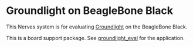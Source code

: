 # Groundlight on BeagleBone Black

This Nerves system is for evaluating [Groundlight](https://www.groundlight.ai/)
on the BeagleBone Black.

This is a board support package. See [groundlight_eval](https://github.com/redwirelabs/groundlight_eval)
for the application.
